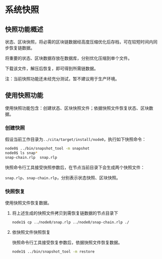 # 系统快照

## 快照功能概述

状态、区块快照，将必需的区块链数据经高度压缩优化后存档，可在较短时间内同步恢复链数据。

将重要的状态、区块数据存放在数据库，分别优化压缩到单个文件。

下载该文件，解压后恢复，即可得到所需链数据。

注：当前快照功能还未经充分测试，暂不建议用于生产环境。

## 使用快照功能

使用快照功能包含：创建状态、区块快照文件；依据快照文件恢复状态、区块数据。

### 创建快照

假设当前工作目录为`../cita/target/install/node0`，执行如下快照命令：

```bash
node0$ ../bin/snapshot_tool -m snapshot 
node0$ ls snap*
snap-chain.rlp  snap.rlp
```

快照命令行工具接受快照参数后，在节点当前目录下会生成两个快照文件：

`snap.rlp`、`snap-chain.rlp`，分别表示状态快照、区块快照。

### 快照恢复

使用快照文件恢复数据。

1. 将上述生成的快照文件拷贝到需恢复链数据的节点目录下

    ```bash
    node1$ cp ../node0/snap.rlp ../node0/snap-chain.rlp ./
    ```

2. 依快照文件快照恢复

    快照命令行工具接受恢复参数后，依据快照文件恢复数据。

    ```bash
    node1$ ../bin/snapshot_tool -m restore 
    ``` 